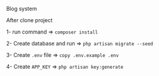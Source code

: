 Blog system

After clone project

1- run command => 
`composer install`

2- Create database and run  => 
`php artisan migrate --seed`

3- Create `.env` file => 
`copy .env.example .env`

4- Create `APP_KEY` => 
`php artisan key:generate`

